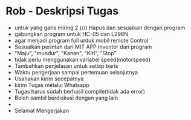 # Rob - Deskripsi Tugas
- untuk yang garis miring 2 (//) Hapus dan sesuaikan dengan program
- gabungkan program untuk HC-05 dan L298N
- agar menjadi program full untuk mobil remote Control
- Sesuaikan perintah dari MIT APP Inventor dan program
- "Maju", "mundur", "Kanan", "Kiri", "Stop"
- tidak perlu menggunakan variabel speed(motorspeed)
- Tambahkan penjelasan untuk setiap baris
- Waktu pengerjaan sampai pertemuan selanjutnya
- Usahakan kirim secepatnya
- kirim Tugas melalui Whatsapp
- Tugas harus sudah berhasil compile(tidak ada error)
- Boleh sambil berdiskusi dengan yang lain
- 
- Selamat Mengerjakan
